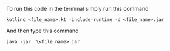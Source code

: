 To run this code in the terminal simply run this command

`kotlinc <file_name>.kt -include-runtime -d <file_name>.jar`

And then type this command

`java -jar .\<file_name>.jar`
